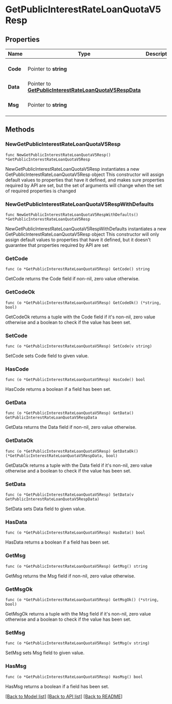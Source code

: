 # GetPublicInterestRateLoanQuotaV5Resp

## Properties

Name | Type | Description | Notes
------------ | ------------- | ------------- | -------------
**Code** | Pointer to **string** |  | [optional] [default to ""]
**Data** | Pointer to [**GetPublicInterestRateLoanQuotaV5RespData**](GetPublicInterestRateLoanQuotaV5RespData.md) |  | [optional] 
**Msg** | Pointer to **string** |  | [optional] [default to ""]

## Methods

### NewGetPublicInterestRateLoanQuotaV5Resp

`func NewGetPublicInterestRateLoanQuotaV5Resp() *GetPublicInterestRateLoanQuotaV5Resp`

NewGetPublicInterestRateLoanQuotaV5Resp instantiates a new GetPublicInterestRateLoanQuotaV5Resp object
This constructor will assign default values to properties that have it defined,
and makes sure properties required by API are set, but the set of arguments
will change when the set of required properties is changed

### NewGetPublicInterestRateLoanQuotaV5RespWithDefaults

`func NewGetPublicInterestRateLoanQuotaV5RespWithDefaults() *GetPublicInterestRateLoanQuotaV5Resp`

NewGetPublicInterestRateLoanQuotaV5RespWithDefaults instantiates a new GetPublicInterestRateLoanQuotaV5Resp object
This constructor will only assign default values to properties that have it defined,
but it doesn't guarantee that properties required by API are set

### GetCode

`func (o *GetPublicInterestRateLoanQuotaV5Resp) GetCode() string`

GetCode returns the Code field if non-nil, zero value otherwise.

### GetCodeOk

`func (o *GetPublicInterestRateLoanQuotaV5Resp) GetCodeOk() (*string, bool)`

GetCodeOk returns a tuple with the Code field if it's non-nil, zero value otherwise
and a boolean to check if the value has been set.

### SetCode

`func (o *GetPublicInterestRateLoanQuotaV5Resp) SetCode(v string)`

SetCode sets Code field to given value.

### HasCode

`func (o *GetPublicInterestRateLoanQuotaV5Resp) HasCode() bool`

HasCode returns a boolean if a field has been set.

### GetData

`func (o *GetPublicInterestRateLoanQuotaV5Resp) GetData() GetPublicInterestRateLoanQuotaV5RespData`

GetData returns the Data field if non-nil, zero value otherwise.

### GetDataOk

`func (o *GetPublicInterestRateLoanQuotaV5Resp) GetDataOk() (*GetPublicInterestRateLoanQuotaV5RespData, bool)`

GetDataOk returns a tuple with the Data field if it's non-nil, zero value otherwise
and a boolean to check if the value has been set.

### SetData

`func (o *GetPublicInterestRateLoanQuotaV5Resp) SetData(v GetPublicInterestRateLoanQuotaV5RespData)`

SetData sets Data field to given value.

### HasData

`func (o *GetPublicInterestRateLoanQuotaV5Resp) HasData() bool`

HasData returns a boolean if a field has been set.

### GetMsg

`func (o *GetPublicInterestRateLoanQuotaV5Resp) GetMsg() string`

GetMsg returns the Msg field if non-nil, zero value otherwise.

### GetMsgOk

`func (o *GetPublicInterestRateLoanQuotaV5Resp) GetMsgOk() (*string, bool)`

GetMsgOk returns a tuple with the Msg field if it's non-nil, zero value otherwise
and a boolean to check if the value has been set.

### SetMsg

`func (o *GetPublicInterestRateLoanQuotaV5Resp) SetMsg(v string)`

SetMsg sets Msg field to given value.

### HasMsg

`func (o *GetPublicInterestRateLoanQuotaV5Resp) HasMsg() bool`

HasMsg returns a boolean if a field has been set.


[[Back to Model list]](../README.md#documentation-for-models) [[Back to API list]](../README.md#documentation-for-api-endpoints) [[Back to README]](../README.md)


